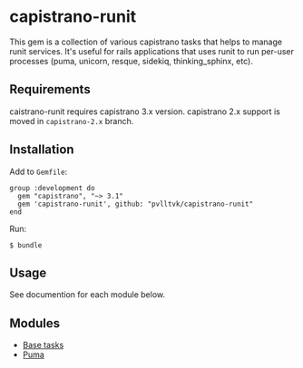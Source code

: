 # capistrano-runit

This gem is a collection of various capistrano tasks that helps to manage runit services. It's useful for rails applications that uses runit to run per-user processes (puma, unicorn, resque, sidekiq, thinking_sphinx, etc).

## Requirements

caistrano-runit requires capistrano 3.x version.
capistrano 2.x support is moved in `capistrano-2.x` branch.

## Installation

Add to `Gemfile`:
```
group :development do
  gem "capistrano", "~> 3.1"
  gem 'capistrano-runit', github: "pvlltvk/capistrano-runit"
end
```

Run:
```
$ bundle
```

## Usage

See documention for each module below.

## Modules

* [Base tasks](/lib/capistrano/runit/README.md)
* [Puma](/lib/capistrano/puma/README.md)
